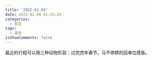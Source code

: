 ```yaml
---
title: '2022-02-08'
date: 2022-02-08 01:25:24
categories:
  - 苑言
tags:
  - 说说
isShowComments: false
---
```


最近的行程可以用三种动物形容：过完虎年春节，马不停蹄的回单位摸鱼。
